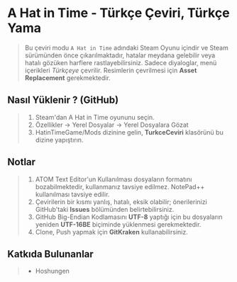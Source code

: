# A Hat in Time - Türkçe Çeviri, Türkçe Yama
> Bu çeviri modu ```A Hat in Time``` adındaki Steam Oyunu içindir ve Steam sürümünden önce çıkarılmaktadır, hatalar meydana gelebilir veya hatalı gözüken harflere rastlayebilirsiniz. Sadece diyaloglar, menü içerikleri *Türkçeye* çevrilir. Resimlerin çevrilmesi için **Asset Replacement** gerekmektedir.

## Nasıl Yüklenir ? (GitHub)
> 1. Steam'dan A Hat in Time oyununu seçin.
> 2. Özellikler → Yerel Dosyalar → Yerel Dosyalara Gözat
> 3. HatinTimeGame/Mods dizinine gelin, **TurkceCeviri** klasörünü bu dizine yapıştırın.

## Notlar
> 1. ATOM Text Editor'un Kullanılması dosyaların formatını bozabilmektedir, kullanmanız tavsiye edilmez. NotePad++ kullanılması tavsiye edilir.
> 2. Çevirilerin bir kısmı yanlış, hatalı, eksik olabilir; önerilerinizi GitHub'taki **Issues** bölümünden belirtebilirsiniz.
> 3. GitHub Big-Endian Kodlamasını **UTF-8** yaptığı için bu dosyaların yeniden **UTF-16BE** biçiminde yüklenmesi gerekmektedir.
> 4. Clone, Push yapmak için **GitKraken** kullanabilirsiniz.

## Katkıda Bulunanlar
> * Hoshungen
